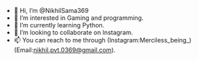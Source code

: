 - 👋 Hi, I’m @NikhilSama369
- 👀 I’m interested in Gaming and programming.
- 🌱 I’m currently learning Python.
- 💞️ I’m looking to collaborate on Instagram.
- 📫 You can reach to me through (Instagram:Merciless_being_) (Email:nikhil.pvt.0369@gmail.com).

<!---
NikhilSama369/NikhilSama369 is a ✨ special ✨ repository because its `README.md` (this file) appears on your GitHub profile.
You can click the Preview link to take a look at your changes.
--->
